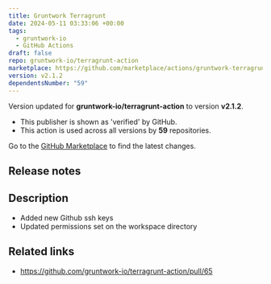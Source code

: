 ```yaml
---
title: Gruntwork Terragrunt
date: 2024-05-11 03:33:06 +00:00
tags:
  - gruntwork-io
  - GitHub Actions
draft: false
repo: gruntwork-io/terragrunt-action
marketplace: https://github.com/marketplace/actions/gruntwork-terragrunt
version: v2.1.2
dependentsNumber: "59"
---
```



Version updated for **gruntwork-io/terragrunt-action** to version **v2.1.2**.
- This publisher is shown as 'verified' by GitHub.
- This action is used across all versions by **59** repositories.

Go to the [GitHub Marketplace](https://github.com/marketplace/actions/gruntwork-terragrunt) to find the latest changes.

## Release notes

## Description

* Added new Github ssh keys
* Updated permissions set on the workspace directory

## Related links

- https://github.com/gruntwork-io/terragrunt-action/pull/65
